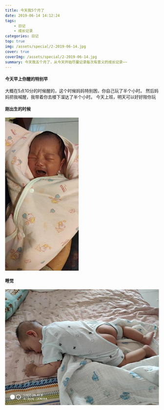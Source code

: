```yaml
---
title: 今天我5个月了
date: 2019-06-14 14:12:24
tags: 
    - 日记
    - 成长记录
categories: 日记
top: true
img: /assets/special/2-2019-06-14.jpg
cover: true
coverImg: /assets/special/2-2019-06-14.jpg
summary: 今天我五个月了，从今天开始尽量记录每次有意义的成长记录~~
---
```

#### 今天早上你醒的特别早
大概在5点10分的时候醒的，这个时候妈妈特别困，你自己玩了半个小时。 然后妈妈把我喊醒，我带着你去楼下溜达了半个小时。
今天上班，明天可以好好陪你玩
#### 刚出生的时候
![出生照](/assets/special/1-2019-01-15.jpg "出生照")
#### 睡觉
![睡觉照](/assets/special/2-2019-06-14.jpg "睡觉照")
